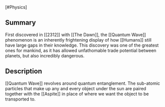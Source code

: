 [#Physics]

## Summary

First discovered in [[2312]] with [[The Dawn]], the [[Quantum Wave]] phenomenon is an inherently frightening display of how [[Humans]] still have large gaps in their knowledge. This discovery was one of the greatest ones for mankind, as it has allowed unfathomable trade potential between planets, but also incredibly dangerous.

## Description

[[Quantum Wave]] revolves around quantum entanglement. The sub-atomic particles that make up any and every object under the sun are paired together with the [[Aspite]] in place of where we want the object to be transported to.